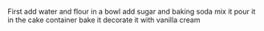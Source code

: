 First add water and flour in a bowl
add sugar and baking soda
mix it
pour it in the cake container
bake it 
decorate it with vanilla cream
